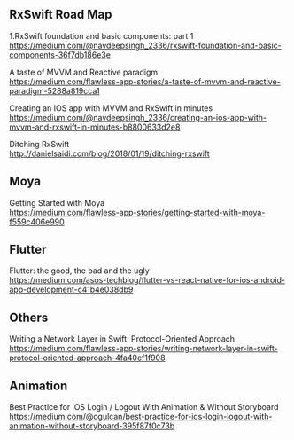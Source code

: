 
## RxSwift Road Map
1.RxSwift foundation and basic components: part 1
<br/>https://medium.com/@navdeepsingh_2336/rxswift-foundation-and-basic-components-36f7db186e3e

A taste of MVVM and Reactive paradigm
<br/>https://medium.com/flawless-app-stories/a-taste-of-mvvm-and-reactive-paradigm-5288a819cca1

Creating an IOS app with MVVM and RxSwift in minutes
<br/>https://medium.com/@navdeepsingh_2336/creating-an-ios-app-with-mvvm-and-rxswift-in-minutes-b8800633d2e8

Ditching RxSwift
<br/>http://danielsaidi.com/blog/2018/01/19/ditching-rxswift

## Moya
Getting Started with Moya
<br/>https://medium.com/flawless-app-stories/getting-started-with-moya-f559c406e990

## Flutter
Flutter: the good, the bad and the ugly
<br/>https://medium.com/asos-techblog/flutter-vs-react-native-for-ios-android-app-development-c41b4e038db9

## Others
Writing a Network Layer in Swift: Protocol-Oriented Approach
<br/>https://medium.com/flawless-app-stories/writing-network-layer-in-swift-protocol-oriented-approach-4fa40ef1f908


## Animation
Best Practice for iOS Login / Logout With Animation & Without Storyboard
<br/>https://medium.com/@ogulcan/best-practice-for-ios-login-logout-with-animation-without-storyboard-395f87f0c73b





